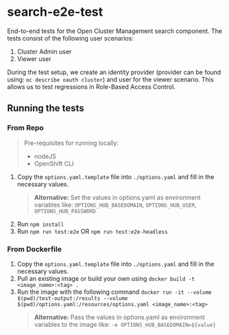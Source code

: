 # search-e2e-test

End-to-end tests for the Open Cluster Management search component. 
The tests consist of the following user scenarios:

1. Cluster Admin user
2. Viewer user

During the test setup, we create an identity provider (provider can be found using: `oc describe oauth cluster`) and user for the viewer scenario. This allows us to test regressions in Role-Based Access Control.


## Running the tests

### From Repo

  > Pre-requisites for running locally:
  >  - nodeJS
  >  - OpenShift CLI

1. Copy the `options.yaml.template` file into `./options.yaml` and fill in the necessary values. 
    > **Alternative:** Set the values in options.yaml as environment variables like: `OPTIONS_HUB_BASEDOMAIN`, `OPTIONS_HUB_USER`, `OPTIONS_HUB_PASSWORD`
2. Run `npm install`
3. Run `npm run test:e2e` OR `npm run test:e2e-headless`

### From Dockerfile

1. Copy the `options.yaml.template` file into `./options.yaml` and fill in the necessary values.
2. Pull an existing image or build your own using `docker build -t <image_name>:<tag> .` 
3. Run the image with the following command `docker run -it --volume $(pwd)/test-output:/results --volume $(pwd)/options.yaml:/resources/options.yaml <image_name>:<tag>`
    > **Alternative:** Pass the values in options.yaml as environment variables to the image like: `-e OPTIONS_HUB_BASEDOMAIN=${value}`
 
